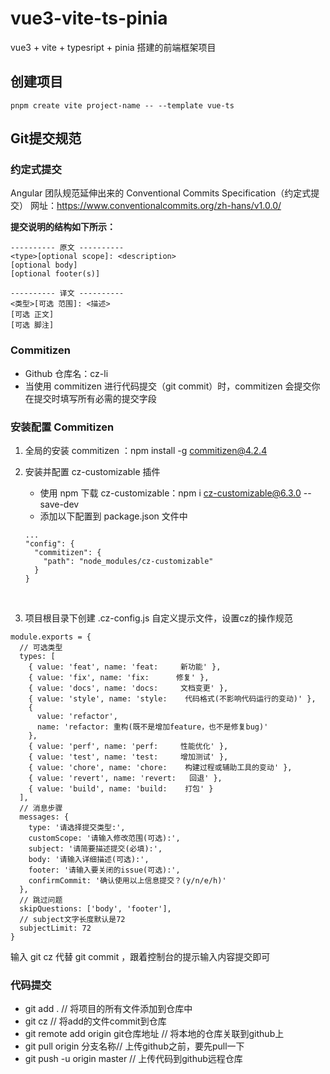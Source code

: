 # vue3-vite-ts-pinia
vue3 + vite + typesript + pinia 搭建的前端框架项目



## 创建项目

```
pnpm create vite project-name -- --template vue-ts
```



## Git提交规范

### 约定式提交
Angular 团队规范延伸出来的 Conventional Commits Specification（约定式提交）
网址：https://www.conventionalcommits.org/zh-hans/v1.0.0/

**提交说明的结构如下所示：**
```
---------- 原文 ----------
<type>[optional scope]: <description> 
[optional body] 
[optional footer(s)] 

---------- 译文 ----------
<类型>[可选 范围]: <描述> 
[可选 正文] 
[可选 脚注] 
```



### Commitizen

- Github 仓库名：cz-li
- 当使用 commitizen 进行代码提交（git commit）时，commitizen 会提交你在提交时填写所有必需的提交字段



### 安装配置 Commitizen 

1. 全局的安装 commitizen ：npm install -g commitizen@4.2.4

2. 安装并配置 cz-customizable 插件

   - 使用 npm 下载 cz-customizable：npm i cz-customizable@6.3.0 --save-dev
   - 添加以下配置到 package.json 文件中

   ```
   ...
   "config": {
     "commitizen": {
       "path": "node_modules/cz-customizable"
     }
   }
   ```

   ​

3. 项目根目录下创建 .cz-config.js 自定义提示文件，设置cz的操作规范

```
module.exports = {
  // 可选类型
  types: [
    { value: 'feat', name: 'feat:     新功能' },
    { value: 'fix', name: 'fix:      修复' },
    { value: 'docs', name: 'docs:     文档变更' },
    { value: 'style', name: 'style:    代码格式(不影响代码运行的变动)' },
    {
      value: 'refactor',
      name: 'refactor: 重构(既不是增加feature，也不是修复bug)'
    },
    { value: 'perf', name: 'perf:     性能优化' },
    { value: 'test', name: 'test:     增加测试' },
    { value: 'chore', name: 'chore:    构建过程或辅助工具的变动' },
    { value: 'revert', name: 'revert:   回退' },
    { value: 'build', name: 'build:    打包' }
  ],
  // 消息步骤
  messages: {
    type: '请选择提交类型:',
    customScope: '请输入修改范围(可选):',
    subject: '请简要描述提交(必填):',
    body: '请输入详细描述(可选):',
    footer: '请输入要关闭的issue(可选):',
    confirmCommit: '确认使用以上信息提交？(y/n/e/h)'
  },
  // 跳过问题
  skipQuestions: ['body', 'footer'],
  // subject文字长度默认是72
  subjectLimit: 72
}
```

输入 git cz 代替 git commit ，跟着控制台的提示输入内容提交即可



### 代码提交

- git add . // 将项目的所有文件添加到仓库中
- git cz // 将add的文件commit到仓库
- git remote add origin git仓库地址 // 将本地的仓库关联到github上
- git pull origin 分支名称// 上传github之前，要先pull一下
- git push -u origin master // 上传代码到github远程仓库

